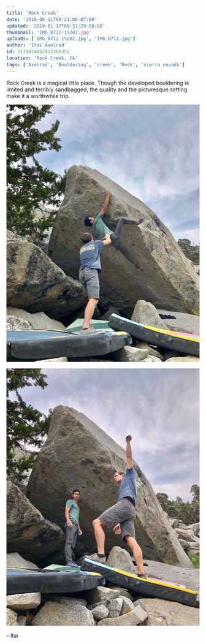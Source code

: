 ```yaml
---
title: 'Rock Creek'
date: '2018-08-11T08:21:00-07:00'
updated: '2019-01-17T08:31:29-08:00'
thumbnail: 'IMG_0712-1%202.jpg'
uploads: ['IMG_0712-1%202.jpg', 'IMG_0711.jpg']
author: 'Itai Axelrad'
id: 2174814862423305352
location: 'Rock Creek, CA'
tags: ['Axelrad', 'Bouldering', 'creek', 'Rock', 'sierra nevada']
---
```


Rock Creek is a magical little place. Though the developed bouldering is limited and terribly sandbagged, the quality and the picturesque setting make it a worthwhile trip.

![Itai, sending Compression Sessions (V9)](uploads/IMG_0712-1%202.jpg)

![Joe, demonstrating the beta](uploads/IMG_0711.jpg)

\- Itai
